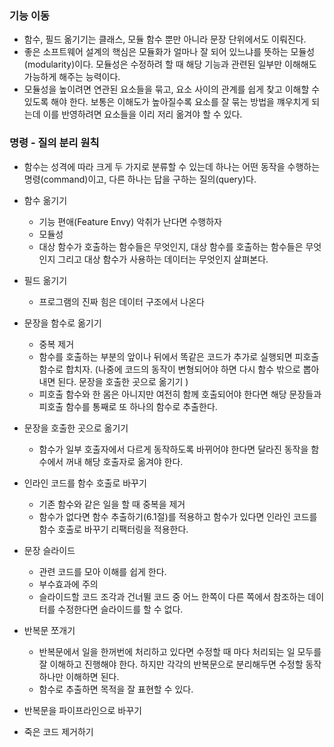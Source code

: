 ### 기능 이동

- 함수, 필드 옮기기는 클래스, 모듈 함수 뿐만 아니라 문장 단위에서도 이뤄진다.
- 좋은 소프트웨어 설계의 핵심은 모듈화가 얼마나 잘 되어 있느냐를 뜻하는 모듈성(modularity)이다. 모듈성은 수정하려 할 때 해당 기능과 관련된 일부만 이해해도 가능하게 해주는 능력이다.
- 모듈성을 높이려면 연관된 요소들을 묶고, 요소 사이의 관계를 쉽게 찾고 이해할 수 있도록 해야 한다. 보통은 이해도가 높아질수록 요소를 잘 묶는 방법을 꺠우치게 되는데 이를 반영하려면 요소들을 이리 저리 옮겨야 할 수 있다.

### 명령 - 질의 분리 원칙

- 함수는 성격에 따라 크게 두 가지로 분류할 수 있는데 하나는 어떤 동작을 수행하는 명령(command)이고, 다른 하나는 답을 구하는 질의(query)다.

- 함수 옮기기
  - 기능 편애(Feature Envy) 악취가 난다면 수행하자
  - 모듈성
  - 대상 함수가 호출하는 함수들은 무엇인지, 대상 함수를 호출하는 함수들은 무엇인지 그리고 대상 함수가 사용하는 데이터는 무엇인지 살펴본다.
- 필드 옮기기
  - 프로그램의 진짜 힘은 데이터 구조에서 나온다
- 문장을 함수로 옮기기
  - 중복 제거
  - 함수를 호출하는 부분의 앞이나 뒤에서 똑같은 코드가 추가로 실행되면 피호출 함수로 합치자. (나중에 코드의 동작이 변형되어야 하면 다시 함수 밖으로 뽑아내면 된다. 문장을 호출한 곳으로 옮기기 )
  - 피호출 함수와 한 몸은 아니지만 여전히 함께 호출되어야 한다면 해당 문장들과 피호출 함수를 통째로 또 하나의 함수로 추출한다.
- 문장을 호출한 곳으로 옮기기
  - 함수가 일부 호출자에서 다르게 동작하도록 바뀌어야 한다면 달라진 동작을 함수에서 꺼내 해당 호출자로 옮겨야 한다.
- 인라인 코드를 함수 호출로 바꾸기
  - 기존 함수와 같은 일을 할 때 중복을 제거
  - 함수가 없다면 함수 추출하기(6.1절)를 적용하고 함수가 있다면 인라인 코드를 함수 호출로 바꾸기 리팩터링을 적용한다.
- 문장 슬라이드
  - 관련 코드를 모아 이해를 쉽게 한다.
  - 부수효과에 주의
  - 슬라이드할 코드 조각과 건너뛸 코드 중 어느 한쪽이 다른 쪽에서 참조하는 데이터를 수정한다면 슬라이드를 할 수 없다.
- 반복문 쪼개기
  - 반복문에서 일을 한꺼번에 처리하고 있다면 수정할 때 마다 처리되는 일 모두를 잘 이해하고 진행해야 한다. 하지만 각각의 반복문으로 분리해두면 수정할 동작 하나만 이해하면 된다.
  - 함수로 추출하면 목적을 잘 표현할 수 있다.
- 반복문을 파이프라인으로 바꾸기
- 죽은 코드 제거하기
